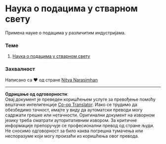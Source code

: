 <!--
CO_OP_TRANSLATOR_METADATA:
{
  "original_hash": "07faf02ff163e609edf0b0308dc5d4e6",
  "translation_date": "2025-08-30T19:51:16+00:00",
  "source_file": "6-Data-Science-In-Wild/README.md",
  "language_code": "sr"
}
-->
# Наука о подацима у стварном свету

Примена науке о подацима у различитим индустријама.

### Теме

1. [Наука о подацима у стварном свету](20-Real-World-Examples/README.md)

### Захвалност

Написано са ❤️ од стране [Nitya Narasimhan](https://twitter.com/nitya)

---

**Одрицање од одговорности**:  
Овај документ је преведен коришћењем услуге за превођење помоћу вештачке интелигенције [Co-op Translator](https://github.com/Azure/co-op-translator). Иако се трудимо да обезбедимо тачност, имајте у виду да аутоматски преводи могу садржати грешке или нетачности. Оригинални документ на изворном језику треба сматрати ауторитативним извором. За критичне информације препоручује се професионални превод од стране људи. Не сносимо одговорност за било каква погрешна тумачења или неспоразуме који могу произаћи из коришћења овог превода.